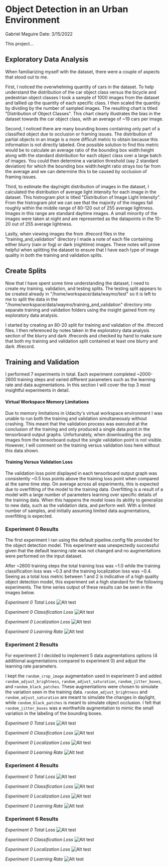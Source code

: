 # Object Detection in an Urban Environment

Gabriel Maguire
Date: 3/15/2022

This project...

## Exploratory Data Analysis

When familiarizing myself with the dataset, there were a couple of aspects that stood out to me.

First, I noticed the overwhelming quantity of cars in the dataset. To help understand the distribution of the car object class versus the bicycle and pedestrian object classes I took a sample of 1000 images from the dataset and tallied up the quantity of each specific class. I then scaled the quantity by dividing by the number of sampled images. The resulting chart is titled "Distribution of Object Classes". This chart clearly illustrates the bias in the dataset towards the car object class, with an average of ~19 cars per image.

Second, I noticed there are many bounding boxes containing only part of a classified object due to occlusion or framing issues. The distribution of partial objects in an image is a more difficult metric to obtain because this information is not directly labeled. One possible solution to find this metric would be to calculate an average ratio of the bounding box width:height along with the standard distribution for each object class over a large batch of images. You could then determine a variation threshold (say 2 standard deviation) for which the bounding box width:height ratio strays too far from the average and we can determine this to be caused by occlusion of framing issues.

Third, to estimate the day/night distribution of images in the dataset, I calculated the distribution of average light intensity for each image in the dataset. This histrogram plot is titled "Distribution of Image Light Intensity". From the histrogram plot we can see that the majority of the images fall roughly within the middle range of 80-120 out of 255 average lightness. Images in this range are standard daytime images. A small minority of the images were taken at night and are represented as the datapoints in the 10-20 out of 255 average lightness.

Lastly, when viewing images the from .tfrecord files in the "training_and_validation" directory I made a note of each file containing either blurry (rain or fog) or dark (nightime) images. These notes will prove helpful when splitting the dataset to ensure that I have each type of image quality in both the training and validation splits.

## Create Splits

Now that I have spent some time understanding the dataset, I need to create my training, validation, and testing splits. The testing split appears to be created already in "/home/workspace/data/waymo/test" so it is left to me to split the data in the "/home/workspace/data/waymo/training_and_validation" directory into separate training and validation folders using the insight gained from my exploratory data analysis.

I started by creating an 80-20 split for training and validation of the .tfrecord files. I then referenced by notes taken in the exploratory data analysis section of the blurry and dark .tfrecords and checked by hand to make sure that both my training and validation split contained at least one blurry and dark .tfrecord.

## Training and Validation

I performed 7 experiments in total. Each experiment completed ~2000-2600 training steps and varied different parameters such as the learning rate and data augmentations. In this section I will cover the top 3 most insightful experiments in detail.

#### Virtual Workspace Memory Limitations

Due to memory limitations in Udacity's virtual workspace environment I was unable to run both the training and validation simultaneously without crashing. This meant that the validation process was executed at the conclusion of the training and only produced a single data point in the tensorboard output graphs. Unfortunately, when downloading the .svg images from the tensorboard output the single validation point is not visible. However, I will comment on the training versus validation loss here without this data shown.

#### Training Versus Validation Loss

The validation loss point displayed in each tensorboard output graph was consistently ~0.5 loss points above the training loss point when compared at the same time step. On average across all experiments, this is expected due to overfitting of the model to the training data. Overfitting is a result of a model with a large number of parameters learning over specific details of the training data. When this happens the model loses its ability to generalize to new data, such as the validation data, and perform well. With a limited number of samples, and initially assuming limited data augmentations, overfitting is expected.

### Experiment 0 Results

The first experiment I ran using the default pipeline.config file provided for the object detection model. This experiment was unexpectedly successful given that the default learning rate was not changed and no augmentations were performed on the input dataset.

After ~2600 training steps the total training loss was ~1.0 while the training classification loss was ~0.3 and the training localization loss was ~0.4. Seeing as a total loss metric between 1 and 2 is indicative of a high quality object detection model, this experiment set a high standard for the following experiments. The time series output of these results can be seen in the images below.

*Experiment 0 Total Loss*
![Alt test](https://github.com/GabrielMaguire/sdc-urban-object-detection/blob/main/tensorboard_train_val_images/ref_00/Loss_total_loss.svg "Experiment 0 Total Loss")

*Experiment 0 Classification Loss*
![Alt test](https://github.com/GabrielMaguire/sdc-urban-object-detection/blob/main/tensorboard_train_val_images/ref_00/Loss_classification_loss.svg "Experiment 0 Classification Loss")

*Experiment 0 Localization Loss*
![Alt test](https://github.com/GabrielMaguire/sdc-urban-object-detection/blob/main/tensorboard_train_val_images/ref_00/Loss_localization_loss.svg "Experiment 0 Localization Loss")

*Experiment 0 Learning Rate*
![Alt test](https://github.com/GabrielMaguire/sdc-urban-object-detection/blob/main/tensorboard_train_val_images/ref_00/learning_rate.svg "Experiment 0 Learning Rate")

### Experiment 2 Results

For experiment 2 I decided to implement 5 data augmentations options (4 additional augmentations compared to experiment 0) and adjust the learning rate parameters.

I kept the `random_crop_image` augmentation used in experiment 0 and added `random_adjust_brightness`, `random_adjust_saturation`, `random_jitter_boxes`, and `random_black_patches`. These augmentations were chosen to simulate the variation seen in the training data. `random_adjust_brightness` and `random_adjust_saturation` are meant to simulate the changes in daylight, while `random_black_patches` is meant to simulate object occlusion. I felt that `random_jitter_boxes` was a worthwhile augmentation to mimic the small variation in the labeling of the bounding boxes.

*Experiment 0 Total Loss*
![Alt test](https://github.com/GabrielMaguire/sdc-urban-object-detection/blob/main/tensorboard_train_val_images/ref_00/Loss_total_loss.svg "Experiment 0 Total Loss")

*Experiment 0 Classification Loss*
![Alt test](https://github.com/GabrielMaguire/sdc-urban-object-detection/blob/main/tensorboard_train_val_images/ref_00/Loss_classification_loss.svg "Experiment 0 Classification Loss")

*Experiment 0 Localization Loss*
![Alt test](https://github.com/GabrielMaguire/sdc-urban-object-detection/blob/main/tensorboard_train_val_images/ref_00/Loss_localization_loss.svg "Experiment 0 Localization Loss")

*Experiment 0 Learning Rate*
![Alt test](https://github.com/GabrielMaguire/sdc-urban-object-detection/blob/main/tensorboard_train_val_images/ref_00/learning_rate.svg "Experiment 0 Learning Rate")


### Experiment 4 Results

*Experiment 0 Total Loss*
![Alt test](https://github.com/GabrielMaguire/sdc-urban-object-detection/blob/main/tensorboard_train_val_images/ref_00/Loss_total_loss.svg "Experiment 0 Total Loss")

*Experiment 0 Classification Loss*
![Alt test](https://github.com/GabrielMaguire/sdc-urban-object-detection/blob/main/tensorboard_train_val_images/ref_00/Loss_classification_loss.svg "Experiment 0 Classification Loss")

*Experiment 0 Localization Loss*
![Alt test](https://github.com/GabrielMaguire/sdc-urban-object-detection/blob/main/tensorboard_train_val_images/ref_00/Loss_localization_loss.svg "Experiment 0 Localization Loss")

*Experiment 0 Learning Rate*
![Alt test](https://github.com/GabrielMaguire/sdc-urban-object-detection/blob/main/tensorboard_train_val_images/ref_00/learning_rate.svg "Experiment 0 Learning Rate")


### Experiment 6 Results

*Experiment 0 Total Loss*
![Alt test](https://github.com/GabrielMaguire/sdc-urban-object-detection/blob/main/tensorboard_train_val_images/ref_00/Loss_total_loss.svg "Experiment 0 Total Loss")

*Experiment 0 Classification Loss*
![Alt test](https://github.com/GabrielMaguire/sdc-urban-object-detection/blob/main/tensorboard_train_val_images/ref_00/Loss_classification_loss.svg "Experiment 0 Classification Loss")

*Experiment 0 Localization Loss*
![Alt test](https://github.com/GabrielMaguire/sdc-urban-object-detection/blob/main/tensorboard_train_val_images/ref_00/Loss_localization_loss.svg "Experiment 0 Localization Loss")

*Experiment 0 Learning Rate*
![Alt test](https://github.com/GabrielMaguire/sdc-urban-object-detection/blob/main/tensorboard_train_val_images/ref_00/learning_rate.svg "Experiment 0 Learning Rate")